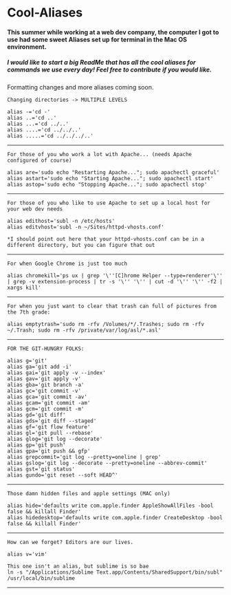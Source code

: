 # Cool-Aliases
#### This summer while working at a web dev company, the computer I got to use had some sweet Aliases set up for terminal in the Mac OS environment.
##### I would like to start a big ReadMe that has all the cool aliases for commands we use every day! Feel free to contribute if you would like.

Formatting changes and more aliases coming soon. 

```
Changing directories -> MULTIPLE LEVELS

alias -='cd -'
alias ..='cd ..'
alias ...='cd ../..'
alias ....='cd ../../..'
alias .....='cd ../../../..'
```
--------------------------------------------------------------------------------------
```
For those of you who work a lot with Apache... (needs Apache configured of course)

alias are='sudo echo "Restarting Apache..."; sudo apachectl graceful'
alias astart='sudo echo "Starting Apache..."; sudo apachectl start'
alias astop='sudo echo "Stopping Apache..."; sudo apachectl stop'
```
--------------------------------------------------------------------------------------
```
For those of you who like to use Apache to set up a local host for your web dev needs

alias edithost='subl -n /etc/hosts'
alias editvhost='subl -n ~/Sites/httpd-vhosts.conf'

*I should point out here that your httpd-vhosts.conf can be in a different directory, but you can figure that out
```
--------------------------------------------------------------------------------------
```
For when Google Chrome is just too much 

alias chromekill='ps ux | grep '\''[C]hrome Helper --type=renderer'\'' | grep -v extension-process | tr -s '\'' '\'' | cut -d '\'' '\'' -f2 | xargs kill'
```
--------------------------------------------------------------------------------------
```
For when you just want to clear that trash can full of pictures from the 7th grade: 

alias emptytrash='sudo rm -rfv /Volumes/*/.Trashes; sudo rm -rfv ~/.Trash; sudo rm -rfv /private/var/log/asl/*.asl'
```
--------------------------------------------------------------------------------------
```
FOR THE GIT-HUNGRY FOLKS:

alias g='git'
alias ga='git add -i'
alias gai='git apply -v --index'
alias gav='git apply -v'
alias gba='git branch -a'
alias gc='git commit -v'
alias gca='git commit -av'
alias gcam='git commit -am'
alias gcm='git commit -m'
alias gd='git diff'
alias gds='git diff --staged'
alias gf='git flow feature'
alias gl='git pull --rebase'
alias glog='git log --decorate'
alias gp='git push'
alias gpa='git push && gfp'
alias grepcommit='git log --pretty=oneline | grep'
alias gslog='git log --decorate --pretty=oneline --abbrev-commit'
alias gst='git status'
alias gundo='git reset --soft HEAD^'
```
--------------------------------------------------------------------------------------
```
Those damn hidden files and apple settings (MAC only)

alias hide='defaults write com.apple.finder AppleShowAllFiles -bool false && killall Finder'
alias hidedesktop='defaults write com.apple.finder CreateDesktop -bool false && killall Finder'
```
--------------------------------------------------------------------------------------
```
How can we forget? Editors are our lives.

alias v='vim'

This one isn't an alias, but sublime is so bae
ln -s "/Applications/Sublime Text.app/Contents/SharedSupport/bin/subl" /usr/local/bin/sublime

```
--------------------------------------------------------------------------------------

